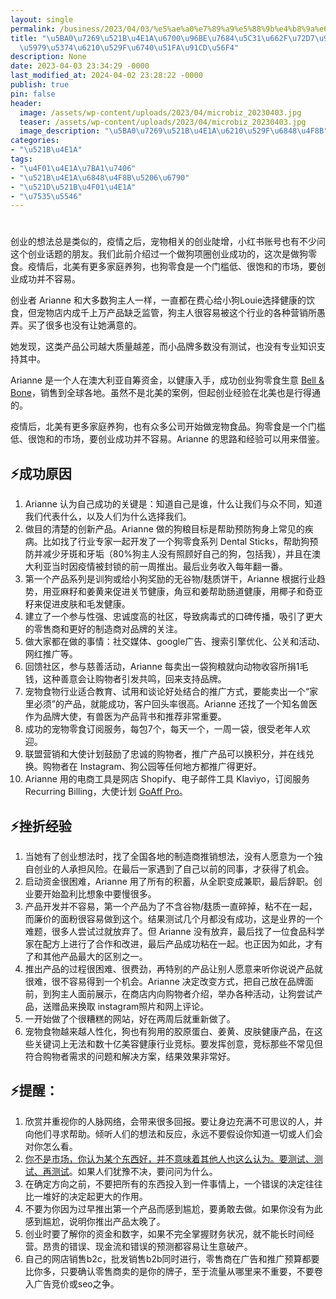 ```yaml
---
layout: single
permalink: /business/2023/04/03/%e5%ae%a0%e7%89%a9%e5%88%9b%e4%b8%9a%e6%9c%80%e9%9a%be%e7%9a%84%e5%b0%b1%e6%98%af%e7%8b%97%e9%9b%b6%e9%a3%9f%ef%bc%8c%e5%a5%b9%e5%8d%b4%e6%88%90%e5%8a%9f%e6%9d%80%e5%87%ba%e9%87%8d%e5%9b%b4/
title: "\u5BA0\u7269\u521B\u4E1A\u6700\u96BE\u7684\u5C31\u662F\u72D7\u96F6\u98DF\uFF0C\
  \u5979\u5374\u6210\u529F\u6740\u51FA\u91CD\u56F4"
description: None
date: 2023-04-03 23:34:29 -0000
last_modified_at: 2024-04-02 23:28:22 -0000
publish: true
pin: false
header:
  image: /assets/wp-content/uploads/2023/04/microbiz_20230403.jpg
  teaser: /assets/wp-content/uploads/2023/04/microbiz_20230403.jpg
  image_description: "\u5BA0\u7269\u521B\u4E1A\u6210\u529F\u6848\u4F8B"
categories:
- "\u521B\u4E1A"
tags:
- "\u4F01\u4E1A\u7BA1\u7406"
- "\u521B\u4E1A\u6848\u4F8B\u5206\u6790"
- "\u521D\u521B\u4F01\u4E1A"
- "\u7535\u5546"
---
```

#

创业的想法总是类似的，疫情之后，宠物相关的创业陡增，小红书账号也有不少问这个创业话题的朋友。我们此前介绍过一个做狗项圈创业成功的，这次是做狗零食。疫情后，北美有更多家庭养狗，也狗零食是一个门槛低、很饱和的市场，要创业成功并不容易。

创业者 Arianne 和大多数狗主人一样，一直都在费心给小狗Louie选择健康的饮食，但宠物店内成千上万产品缺乏监管，狗主人很容易被这个行业的各种营销所愚弄。买了很多也没有让她满意的。

她发现，这类产品公司越大质量越差，而小品牌多数没有测试，也没有专业知识支持其中。

Arianne 是一个人在澳大利亚自筹资金，以健康入手，成功创业狗零食生意 [Bell & Bone](https://bellandbone.com.au)，销售到全球各地。虽然不是北美的案例，但起创业经验在北美也是行得通的。

疫情后，北美有更多家庭养狗，也有众多公司开始做宠物食品。狗零食是一个门槛低、很饱和的市场，要创业成功并不容易。Arianne 的思路和经验可以用来借鉴。

## ⚡**成功原因**

  1. Arianne 认为自己成功的关键是：知道自己是谁，什么让我们与众不同，知道我们代表什么，以及人们为什么选择我们。
  2. 做目的清楚的创新产品。Arianne 做的狗粮目标是帮助预防狗身上常见的疾病。比如找了行业专家一起开发了一个狗零食系列 Dental Sticks，帮助狗预防并减少牙斑和牙垢（80%狗主人没有照顾好自己的狗，包括我），并且在澳大利亚当时因疫情被封锁的前一周推出。最后业务收入每年翻一番。
  3. 第一个产品系列是训狗或给小狗奖励的无谷物/麸质饼干，Arianne 根据行业趋势，用亚麻籽和姜黄来促进关节健康，角豆和姜帮助肠道健康，用椰子和奇亚籽来促进皮肤和毛发健康。
  4. 建立了一个参与性强、忠诚度高的社区，导致病毒式的口碑传播，吸引了更大的零售商和更好的制造商对品牌的关注。
  5. 做大家都在做的事情：社交媒体、google广告、搜索引擎优化、公关和活动、网红推广等。
  6. 回馈社区，参与慈善活动，Arianne 每卖出一袋狗粮就向动物收容所捐1毛钱，这种善意会让购物者引发共鸣，回来支持品牌。
  7. 宠物食物行业适合教育、试用和谈论好处结合的推广方式，要能卖出一个“家里必须”的产品，就能成功，客户回头率很高。Arianne 还找了一个知名兽医作为品牌大使，有兽医为产品背书和推荐非常重要。
  8. 成功的宠物零食订阅服务，每包7个，每天一个，一周一袋，很受老年人欢迎。
  9. 联盟营销和大使计划鼓励了忠诚的购物者，推广产品可以换积分，并在线兑换。购物者在 Instagram、狗公园等任何地方都推广得更好。
  10. Arianne 用的电商工具是网店 Shopify、电子邮件工具 Klaviyo，订阅服务 Recurring Billing，大使计划 [GoAff Pro](https://goaffpro.com)。

##

## ⚡挫折经验

  1. 当她有了创业想法时，找了全国各地的制造商推销想法，没有人愿意为一个独自创业的人承担风险。在最后一家遇到了自己以前的同事，才获得了机会。
  2. 启动资金很困难，Arianne 用了所有的积蓄，从全职变成兼职，最后辞职。创业要开始盈利比想象中要慢很多。
  3. 产品开发并不容易，第一个产品为了不含谷物/麸质一直碎掉，粘不在一起，而廉价的面粉很容易做到这个。结果测试几个月都没有成功，这是业界的一个难题，很多人尝试过就放弃了。但 Arianne 没有放弃，最后找了一位食品科学家在配方上进行了合作和改进，最后产品成功粘在一起。也正因为如此，才有了和其他产品最大的区别之一。
  4. 推出产品的过程很困难、很费劲，再特别的产品让别人愿意来听你说说产品就很难，很不容易得到一个机会。Arianne 决定改变方式，把自己放在品牌面前，到狗主人面前展示，在商店内向购物者介绍，举办各种活动，让狗尝试产品，送赠品来换取 instagram照片和网上评论。
  5. 一开始做了个很糟糕的网站，好在两周后就重新做了。
  6. 宠物食物越来越人性化，狗也有狗用的胶原蛋白、姜黄、皮肤健康产品，在这些关键词上无法和数十亿美容健康行业竞标。要发挥创意，竞标那些不常见但符合购物者需求的问题和解决方案，结果效果非常好。

## ⚡提醒：

  1. 欣赏并重视你的人脉网络，会带来很多回报。要让身边充满不可思议的人，并向他们寻求帮助。倾听人们的想法和反应，永远不要假设你知道一切或人们会对你怎么看。
  2. [你不是市场，你认为某个东西好，并不意味着其他人也这么认为。要测试、测试、再测试](https://aswebuild.com/business/2022/10/26/%e6%b5%8b%e8%af%95%e5%88%9b%e4%b8%9a%e6%83%b3%e6%b3%95%e7%9a%8412%e7%a7%8d%e5%8a%9e%e6%b3%95%e5%ae%8c%e5%85%a8%e5%af%b9%e7%85%a7%e7%89%88/)。如果人们犹豫不决，要问问为什么。
  3. 在确定方向之前，不要把所有的东西投入到一件事情上，一个错误的决定往往比一堆好的决定起更大的作用。
  4. 不要为你因为过早推出第一个产品而感到尴尬，要勇敢去做。如果你没有为此感到尴尬，说明你推出产品太晚了。
  5. 创业时要了解你的资金和数字，如果不完全掌握财务状况，就不能长时间经营。昂贵的错误、现金流和错误的预测都容易让生意破产。
  6. 自己的网店销售b2c，批发销售b2b同时进行，零售商在广告和推广预算都要比你多，只要确认零售商卖的是你的牌子，至于流量从哪里来不重要，不要卷入广告竞价或seo之争。
